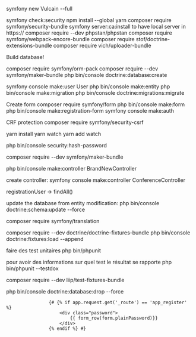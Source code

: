 symfony new Vulcain --full

symfony check:security
npm install --global yarn
composer require symfony/security-bundle
symfony server:ca:install
to have local server in https://
composer require --dev phpstan/phpstan
composer require symfony/webpack-encore-bundle
composer require stof/doctrine-extensions-bundle
composer require vich/uploader-bundle

Build database!

composer require symfony/orm-pack
composer require --dev symfony/maker-bundle
php bin/console doctrine:database:create

symfony console make:user User
php bin/console make:entity
php bin/console make:migration
php bin/console doctrine:migrations:migrate

Create form
composer require symfony/form
php bin/console make:form
php bin/console make:registration-form
symfony console make:auth

CRF protection
composer require symfony/security-csrf

yarn install
yarn watch
yarn add watch

php bin/console security:hash-password

composer require --dev symfony/maker-bundle

php bin/console make:controller BrandNewController

create controller:
symfony console make:controller ConferenceController

registrationUser -> findAll()

update the database from entity modification:
php bin/console doctrine:schema:update --force

composer require symfony/translation

composer require --dev doctrine/doctrine-fixtures-bundle
php bin/console doctrine:fixtures:load --append

faire des test unitaires
php bin/phpunit

pour avoir des informations sur quel test le résultat se rapporte
php bin/phpunit --testdox

composer require --dev liip/test-fixtures-bundle

php bin/console doctrine:database:drop --force

    				{# {% if app.request.get('_route') == 'app_register' %}
    					<div class="password">
    				        {{ form_row(form.plainPassword)}}
    					</div>
    				{% endif %} #}
